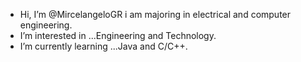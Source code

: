 - Hi, I’m @MircelangeloGR i am majoring in electrical and computer engineering.
- I’m interested in ...Engineering and Technology.
- I’m currently learning ...Java and C/C++.
